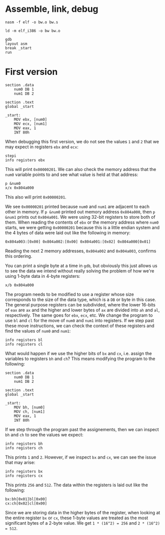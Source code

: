 # Assemble, link, debug

```
nasm -f elf -o bw.o bw.s

ld -m elf_i386 -o bw bw.o

gdb
layout asm
break _start
run
```

# First version

```
section .data
    num0 DB 1
    num1 DB 2

section .text
global _start

_start:
    MOV ebx, [num0]
    MOV ecx, [num1]
    MOV eax, 1
    INT 80h
```

When debugging this first version, we do not see the values `1` and `2` that we may expect in registers `ebx` and `ecx`:

```
stepi
info registers ebx
```

This will print `0x00000201`. We can also check the memory address that the `num0` variable points to and see what value is held at that address:

```
p &num0
x/x 0x804a000
```

This also will print `0x00000201`.

We see `0x00000201` printed because `num0` and `num1` are adjacent to each other in memory. If `p &num0` printed out memory address `0x804a000`, then `p &num1` prints out `0x804a001`. We were using 32-bit registers to store both of them. When reading the contents of `ebx` or the memory address where `num0` starts, we were getting `0x00000201` because this is a little endian system and the 4 bytes of data were laid out like the following in memory:

```
0x804a003:[0x00] 0x804a002:[0x00] 0x804a001:[0x02] 0x804a000[0x01]
```

Reading the next 2 memory addresses, `0x804a002` and `0x804a003`, confirms this ordering.

You can print a single byte at a time in `gdb`, but obviously this just allows us to see the data we intend without really solving the problem of how we're using 1-byte data in 4-byte registers:

```
x/b 0x804a000
```

The program needs to be modified to use a register whose size corresponds to the size of the data type, which is a `DB` or byte in this case. The general purpose registers can be subdivided, where the lower 16-bits of `eax` are `ax` and the higher and lower bytes of `ax` are divided into `ah` and `al`, respectively. The same goes for `ebx`, `ecx`, etc. We change the program to use `bl` and `cl` for the move of `num0` and `num1` into registers. If we step past these move instructions, we can check the context of these registers and find the values of `num0` and `num1`:

```
info registers bl
info registers cl
```

What would happen if we use the higher bits of `bx` and `cx`, i.e. assign the variables to registers `bh` and `ch`? This means modifying the program to the following:

```
section .data
    num0 DB 1
    num1 DB 2

section .text
global _start

_start:
    MOV bh, [num0]
    MOV ch, [num1]
    MOV eax, 1
    INT 80h
```

If we step through the program past the assignements, then we can inspect `bh` and `ch` to see the values we expect:

```
info registers bh
info registers ch
```

This prints `1` and `2`. However, if we inspect `bx` and `cx`, we can see the issue that may arise:

```
info registers bx
info registers cx
```

This prints `256` and `512`. The data within the registers is laid out like the following:

```
bx:bh[0x01]bl[0x00]
cx:ch[0x02]cl[0x00]
```

Since we are storing data in the higher bytes of the register, when looking at the entire register `bx` or `cx`, these 1-byte values are treated as the most significant bytes of a 2-byte value. We get `1 * (16^2) = 256` and `2 * (16^2) = 512`.